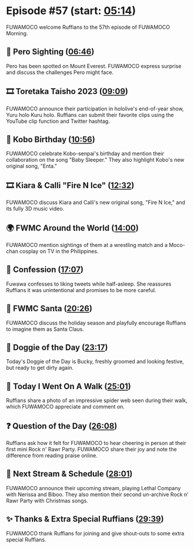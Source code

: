 # Episode #57 (start: [05:14](https://youtu.be/suSvc7ijPv8?t=05m14s))

FUWAMOCO welcome Ruffians to the 57th episode of FUWAMOCO Morning.

## 👀 Pero Sighting ([06:46](https://youtu.be/suSvc7ijPv8?t=06m46s))

Pero has been spotted on Mount Everest. FUWAMOCO express surprise and discuss the challenges Pero might face.

## 🎞️ Toretaka Taisho 2023 ([09:09](https://youtu.be/suSvc7ijPv8?t=09m09s))

FUWAMOCO announce their participation in hololive's end-of-year show, Yuru holo Kuru holo. Ruffians can submit their favorite clips using the YouTube clip function and Twitter hashtag.

## 🎂 Kobo Birthday ([10:56](https://youtu.be/suSvc7ijPv8?t=10m56s))

FUWAMOCO celebrate Kobo-senpai's birthday and mention their collaboration on the song "Baby Sleeper." They also highlight Kobo's new original song, "Enta."

## 🎞️ Kiara & Calli "Fire N Ice" ([12:32](https://youtu.be/suSvc7ijPv8?t=12m32s))

FUWAMOCO discuss Kiara and Calli's new original song, "Fire N Ice," and its fully 3D music video.

## 🌍 FWMC Around the World ([14:00](https://youtu.be/suSvc7ijPv8?t=14m00s))

FUWAMOCO mention sightings of them at a wrestling match and a Moco-chan cosplay on TV in the Philippines.

## 🙊 Confession ([17:07](https://youtu.be/suSvc7ijPv8?t=17m07s))

Fuwawa confesses to liking tweets while half-asleep. She reassures Ruffians it was unintentional and promises to be more careful.

## 🎅 FWMC Santa ([20:26](https://youtu.be/suSvc7ijPv8?t=20m26s))

FUWAMOCO discuss the holiday season and playfully encourage Ruffians to imagine them as Santa Claus.

## 🐶 Doggie of the Day ([23:17](https://youtu.be/suSvc7ijPv8?t=23m17s))

Today's Doggie of the Day is Bucky, freshly groomed and looking festive, but ready to get dirty again.

## 🚶 Today I Went On A Walk ([25:01](https://youtu.be/suSvc7ijPv8?t=25m01s))

Ruffians share a photo of an impressive spider web seen during their walk, which FUWAMOCO appreciate and comment on.

## ❓ Question of the Day ([26:08](https://youtu.be/suSvc7ijPv8?t=26m08s))

Ruffians ask how it felt for FUWAMOCO to hear cheering in person at their first mini Rock n' Rawr Party. FUWAMOCO share their joy and note the difference from reading praise online.

## 📅 Next Stream & Schedule ([28:01](https://youtu.be/suSvc7ijPv8?t=28m01s))

FUWAMOCO announce their upcoming stream, playing Lethal Company with Nerissa and Biboo. They also mention their second un-archive Rock n' Rawr Party with Christmas songs.

## ✨ Thanks & Extra Special Ruffians ([29:39](https://youtu.be/suSvc7ijPv8?t=29m39s))

FUWAMOCO thank Ruffians for joining and give shout-outs to some extra special Ruffians.
